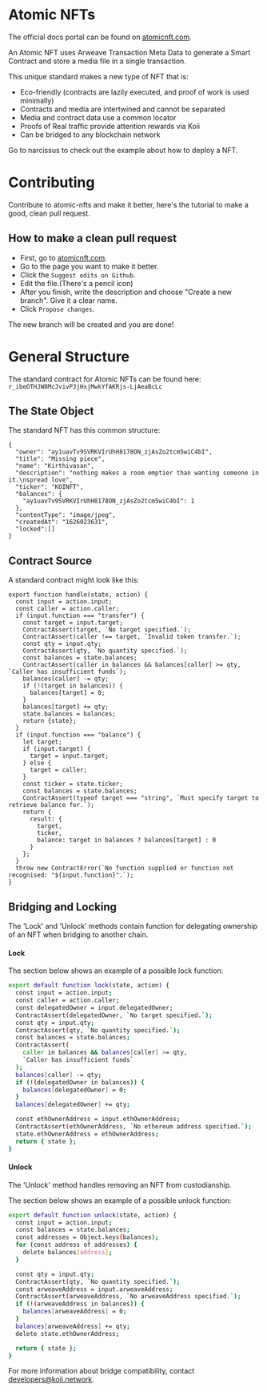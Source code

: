 # Atomic NFTs

The official docs portal can be found on [atomicnft.com](https://atomicnft.com/).

An Atomic NFT uses Arweave Transaction Meta Data to generate a Smart Contract and store a media file in a single transaction.

This unique standard makes a new type of NFT that is:

- Eco-friendly (contracts are lazily executed, and proof of work is used minimally)
- Contracts and media are intertwined and cannot be separated
- Media and contract data use a common locator
- Proofs of Real traffic provide attention rewards via Koii
- Can be bridged to any blockchain network

Go to narcissus to check out the example about how to deploy a NFT.

# Contributing

Contribute to atomic-nfts and make it better, here's the tutorial to make a good, clean pull request.

## How to make a clean pull request

- First, go to [atomicnft.com](https://atomicnft.com/).
- Go to the page you want to make it better.
- Click the `Suggest edits on Github`.
- Edit the file.(There's a pencil icon)
- After you finish, write the description and choose "Create a new branch". Give it a clear name.
- Click `Propose changes`.

The new branch will be created and you are done!

# General Structure

The standard contract for Atomic NFTs can be found here: `r_ibeOTHJW8McJvivPJjHxjMwkYfAKRjs-LjAeaBcLc`

## The State Object

The standard NFT has this common structure:

```
{
  "owner": "ay1uavTv9SVRKVIrUhH8178ON_zjAsZo2tcm5wiC4bI",
  "title": "Missing piece",
  "name": "Kirthivasan",
  "description": "nothing makes a room emptier than wanting someone in it.\nspread love",
  "ticker": "KOINFT",
  "balances": {
    "ay1uavTv9SVRKVIrUhH8178ON_zjAsZo2tcm5wiC4bI": 1
  },
  "contentType": "image/jpeg",
  "createdAt": "1626023631",
  "locked":[]
}
```

## Contract Source

A standard contract might look like this:

```
export function handle(state, action) {
  const input = action.input;
  const caller = action.caller;
  if (input.function === "transfer") {
    const target = input.target;
    ContractAssert(target, `No target specified.`);
    ContractAssert(caller !== target, `Invalid token transfer.`);
    const qty = input.qty;
    ContractAssert(qty, `No quantity specified.`);
    const balances = state.balances;
    ContractAssert(caller in balances && balances[caller] >= qty, `Caller has insufficient funds`);
    balances[caller] -= qty;
    if (!(target in balances)) {
      balances[target] = 0;
    }
    balances[target] += qty;
    state.balances = balances;
    return {state};
  }
  if (input.function === "balance") {
    let target;
    if (input.target) {
      target = input.target;
    } else {
      target = caller;
    }
    const ticker = state.ticker;
    const balances = state.balances;
    ContractAssert(typeof target === "string", `Must specify target to retrieve balance for.`);
    return {
      result: {
        target,
        ticker,
        balance: target in balances ? balances[target] : 0
      }
    };
  }
  throw new ContractError(`No function supplied or function not recognised: "${input.function}".`);
}
```

## Bridging and Locking

The 'Lock' and 'Unlock' methods contain function for delegating ownership of an NFT when bridging to another chain.

#### Lock

The section below shows an example of a possible lock function:

```bash
export default function lock(state, action) {
  const input = action.input;
  const caller = action.caller;
  const delegatedOwner = input.delegatedOwner;
  ContractAssert(delegatedOwner, `No target specified.`);
  const qty = input.qty;
  ContractAssert(qty, `No quantity specified.`);
  const balances = state.balances;
  ContractAssert(
    caller in balances && balances[caller] >= qty,
    `Caller has insufficient funds`
  );
  balances[caller] -= qty;
  if (!(delegatedOwner in balances)) {
    balances[delegatedOwner] = 0;
  }
  balances[delegatedOwner] += qty;

  const ethOwnerAddress = input.ethOwnerAddress;
  ContractAssert(ethOwnerAddress, `No ethereum address specified.`);
  state.ethOwnerAddress = ethOwnerAddress;
  return { state };
}
```

#### Unlock

The 'Unlock' method handles removing an NFT from custodianship.

The section below shows an example of a possible unlock function:

```bash
export default function unlock(state, action) {
  const input = action.input;
  const balances = state.balances;
  const addresses = Object.keys(balances);
  for (const address of addresses) {
    delete balances[address];
  }

  const qty = input.qty;
  ContractAssert(qty, `No quantity specified.`);
  const arweaveAddress = input.arweaveAddress;
  ContractAssert(arweaveAddress, `No arweaveAddress specified.`);
  if (!(arweaveAddress in balances)) {
    balances[arweaveAddress] = 0;
  }
  balances[arweaveAddress] += qty;
  delete state.ethOwnerAddress;

  return { state };
}

```

For more information about bridge compatibility, contact developers@koii.network.
